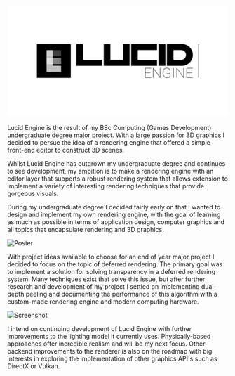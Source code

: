 ![Lucid](/Branding/logo-black.png?raw=true "Lucid")

Lucid Engine is the result of my BSc Computing (Games Development) undergraduate degree major project. With a large passion for 3D graphics I decided to persue the idea of a rendering engine that offered a simple front-end editor to construct 3D scenes.

Whilst Lucid Engine has outgrown my undergraduate degree and continues to see development, my ambition is to make a rendering engine with an editor layer that supports a robust rendering system that allows extension to implement a variety of interesting rendering techniques that provide gorgeous visuals.

During my undergraduate degree I decided fairly early on that I wanted to design and implement my own rendering engine, with the goal of learning as much as possible in terms of application design, computer graphics and all topics that encapsulate rendering and 3D graphics.

![Poster](https://i.imgur.com/NQRhofs.png)

With project ideas available to choose for an end of year major project I decided to focus on the topic of deferred rendering. The primary goal was to implement a solution for solving transparency in a deferred rendering system. Many techniques exist that solve this issue, but after further research and development of my project I settled on implementing dual-depth peeling and documenting the performance of this algorithm with a custom-made rendering engine and modern computing hardware.

![Screenshot](https://i.imgur.com/FE3GAo0.png)

I intend on continuing development of Lucid Engine with further improvements to the lighting model it currently uses. Physically-based approaches offer incredible realism and will be my next focus. Other backend improvements to the renderer is also on the roadmap with big interests in exploring the implementation of other graphics API's such as DirectX or Vulkan.

